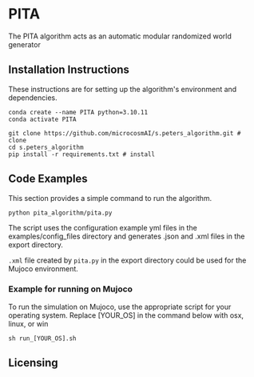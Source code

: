 # PITA
The PITA algorithm acts as an automatic modular randomized world generator

## Installation Instructions

These instructions are for setting up the algorithm's environment and dependencies.

```shell
conda create --name PITA python=3.10.11
conda activate PITA
```

```shell
git clone https://github.com/microcosmAI/s.peters_algorithm.git # clone
cd s.peters_algorithm
pip install -r requirements.txt # install 
```

## Code Examples
This section provides a simple command to run the algorithm.

```shell
python pita_algorithm/pita.py 
```
The script uses the configuration example yml files in the examples/config_files directory and generates .json and .xml files in the export directory.

`.xml` file created by `pita.py` in the export directory could be used for the Mujoco environment.   

### Example for running on Mujoco

To run the simulation on Mujoco, use the appropriate script for your operating system. Replace [YOUR_OS] in the command below with osx, linux, or win

```shell
sh run_[YOUR_OS].sh 
```

## Licensing
